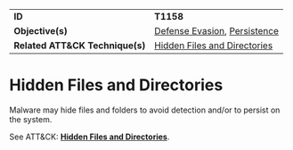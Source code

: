 |||
|---------|------------------------|
|**ID**|**T1158**|
|**Objective(s)**| [Defense Evasion](https://github.com/MAECProject/malware-behaviors/tree/master/defense-evasion), [Persistence](https://github.com/MAECProject/malware-behaviors/tree/master/persistence)|
|**Related ATT&CK Technique(s)**|[Hidden Files and Directories](https://attack.mitre.org/techniques/T1158)|


Hidden Files and Directories
============================
Malware may hide files and folders to avoid detection and/or to persist on the system. 

See ATT&CK: [**Hidden Files and Directories**](https://attack.mitre.org/techniques/T1158).